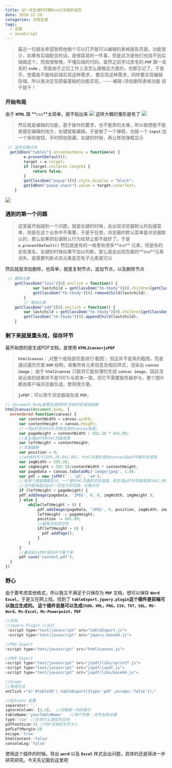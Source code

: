 ```yaml
---
title: 记一次生成Pdf跟Excel文档的经历
date: 2018-12-28
categories: 文档生成
tags:
  - 实践
  - JavaScript
---
```


> 最近一位朋友希望我帮他做个可以打开就可以编辑的表格报告页面，功能很少，如果有后端配合的话，是很容易的一件事，但是这次是他们也找不到后端做这个。而我很惭愧，不懂后端的代码，虽然之前学过皮毛的 **`PHP`** 跟一丢丢的 **`node`** 。但是由于之后工作上没怎么接触这方面的，也都忘记了。于是乎，想着能不能纯前端实现这种需求，
要实现这种需求，同样要实现编辑存储，所以我决定先把最基础的功能实现，---- 编辑 /添加删除表格功能
> 说干就干！

<!-- more -->

### 开始布局

由于 **`HTML`** 跟 **`css`**太简单，就不贴出来
![](https://i.imgur.com/vg1Hmil.png)
这样大概的雏形是有了
![](https://i.imgur.com/bmDXK0Z.png)

> 然后就是编辑的功能，基于操作的要求，也不能弄的太难，所以我想能不能直接在编辑的地方，右键就能编辑，于是做了一个弹框，也就一个 **`input`** 加一个保存按钮，平时把他隐藏，右键的时候，再让修改弹框显示

```js
 // 监听右键点击
  getIdDon("tables").oncontextmenu = function(e) {
        e.preventDefault();
        target = e.target;
        if (target.children.length) {
            return false;
        }
        getClassDom("popup")[0].style.display = "block";
        getIdDon("popup-input").value = target.innerText;
    }
```
![](https://i.imgur.com/ZkNZ77H.png)

### 遇到的第一个问题

> 这里最开始碰到一个问题，就是右键的时候，会出现浏览器默认的右键菜单，但是在这个业务中不需要。于是乎在想，浏览器的默认菜单是浏览器默认的，那么如果把右键默认行为给禁止那不就好了。于是 **`e.preventDefault()`**
> 然后就是有的一格里有很多**`dom`** 元素，但是有的会有类名，右键的时候如果不加以判断，那么就会出现包裹的**`dom`**元素消失，就需要判断点击元素是否有子元素就可以

然后就是添加删除，也简单，就是复制节点，追加节点，以及删除节点

```js
 // 删除元素
    getClassDom("less")[0].onclick = function() {
            var lastchild = getClassDom("tb-tbody")[0].children[getClassDom("tb-tbody")[0].children.length - 2];
            getClassDom("tb-tbody")[0].removeChild(lastchild);
        }
        // 增加元素
    getClassDom("add")[0].onclick = function() {
        var lastchild = getClassDom("tb-tbody")[0].children[getClassDom("tb-tbody")[0].children.length - 2].cloneNode(true);
        getClassDom("tb-tbody")[0].appendChild(lastchild);
    }

```

### 剩下来就是重头戏，保存环节

最开始想的是生成PDF文档，是使用 **`HTML2cavas+jsPDF`**

>**`html2canvas`**：,对整个或局部页面进行‘截图’。但这并不是真的截图，而是通过遍历页面 **`DOM`** 结构，收集所有元素信息及相应样式，渲染出 **`canvas image`**；
由于 **`html2canvas`** 只能将它能处理的生成 **`canvas image`**，因此渲染出来的结果并不是100%与原来一致。但它不需要服务器参与，整个图片都由客户端浏览器生成，使用很方便。

> **`jsPDF`**：可以用于浏览器端生成 **`PDF`**。

```js
// document.body是要生成的PDF文档的区域选择器
html2canvas(document.body, {
  onrendered:function(canvas) {
      var contentWidth = canvas.width;
      var contentHeight = canvas.height;
      //一页pdf显示html页面生成的canvas高度;
      var pageHeight = contentWidth / 592.28 * 841.89;
      //未生成pdf的html页面高度
      var leftHeight = contentHeight;
      //页面偏移
      var position = 0;
      //a4纸的尺寸[595.28,841.89]，html页面生成的canvas在pdf中图片的宽高
      var imgWidth = 595.28;
      var imgHeight = 592.28/contentWidth * contentHeight;
      var pageData = canvas.toDataURL('image/jpeg', 1.0);
      var pdf = new jsPDF('', 'pt', 'a4');
      //有两个高度需要区分，一个是html页面的实际高度，和生成pdf的页面高度(841.89)
      //当内容未超过pdf一页显示的范围，无需分页
      if (leftHeight < pageHeight) {
      pdf.addImage(pageData, 'JPEG', 0, 0, imgWidth, imgHeight );
      } else {
          while(leftHeight > 0) {
              pdf.addImage(pageData, 'JPEG', 0, position, imgWidth, imgHeight)
              leftHeight -= pageHeight;
              position -= 841.89;
              //避免添加空白页
              if(leftHeight > 0) {
                pdf.addPage();
              }
          }
      }
	  //最后由jsPDF保存并下载下来
      pdf.save('content.pdf');
  }
})
```
### 野心
由于要考虑其他格式，所以我又不满足于只保存为 **`PDF`** 文档，想可以保存 **`Word`** **`Excel`**，于是又在网上找，找到了 **`tableExport.jquery.plugin`**这个插件是前端可以独立生成的。
这个插件说是可以生成**`JSON，XML，PNG，CSV，TXT，SQL，MS-Word，Ms-Excel，Ms-Powerpoint，PDF`**
```js
//文档
//jquery Plugin //必引
 <script type="text/javascript" src="tableExport.js">
 <script type="text/javascript" src="jquery.base64.js">

//PNG Export
<script type="text/javascript" src="html2canvas.js">

//PDF Export
<script type="text/javascript" src="jspdf/libs/sprintf.js">
<script type="text/javascript" src="jspdf/jspdf.js">
<script type="text/javascript" src="jspdf/libs/base64.js">

//Usage
//使用方法
onClick ="$('#tableID').tableExport({type:'pdf',escape:'false'});"

//Options 配置
separator: ','
ignoreColumn: [2,3],  //忽略某一列的索引  
tableName:'yourTableName'   //用户列表',文件名称设置  
type:'csv' //生成什么类型的文档
pdfFontSize:14 //PDF文档的文字大小
pdfLeftMargin:20
escape:'true'
htmlContent:'false'
consoleLog:'false'
``` 
使用这个插件的时候。导出 **`word`** 以及 **`Excel`** 样式会出问题，具体的还是得进一步研究研究。今天先记载到这里吧